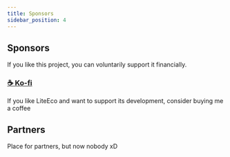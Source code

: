 ```yaml
---
title: Sponsors
sidebar_position: 4
---
```


## Sponsors

If you like this project, you can voluntarily support it financially. 

### [☕ Ko-fi](https://ko-fi.com/encryptsl)

If you like LiteEco and want to support its development, consider buying me a coffee


## Partners

Place for partners, but now nobody xD